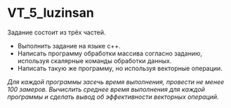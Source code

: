 # VT_5_luzinsan
  
  Задание состоит из трёх частей. 
   
  - Выполнить задание на языке с++. 
  - Написать программу обработки массива согласно заданию, используя скалярные команды обработки данных. 
  -  Написать такую же программу, но используя векторные операции. 
  
  _Для каждой программы засечь время выполнения,_ 
  _провести не менее 100 замеров._ 
  _Вычислить среднее время выполнения для каждой программы_ 
  _и сделать вывод об эффективности векторных операций._ 
